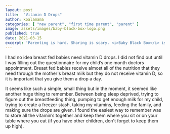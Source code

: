 ```yaml
---
layout: post
title:  "Vitamin D Drops"
author: koalamama
categories: [ "new parent", "first time parent", "parent" ]
image: assets/images/baby-black-box-logo.png
published: true
date: 2021-03-15
excerpt: 'Parenting is hard. Sharing is scary. <i>Baby Black Box</i> is where real parents record their stories as they happen "mid-flight" parenthood.'
---
```


I had no idea breast fed babies need vitamin D drops. I did not find out until I was filling out the questionnaire for my child’s one month doctors appointment.  Breast fed babies receive almost all of the nutrition that they need through the mother's breast milk but they do not receive vitamin D, so it is important that you give them a drop a day. 

It seems like such a simple, small thing but in the moment, it seemed like another huge thing to remember. Between being sleep deprived, trying to figure out the breastfeeding thing, pumping to get enough milk for my child, trying to create a freezer stash, taking my vitamins, feeding the family, and making sure the drops are given. I found the easiest way to remember was to store all the vitamin’s together and keep them where you sit or on your table where you eat (if you have other children, don't forget to keep them up high).